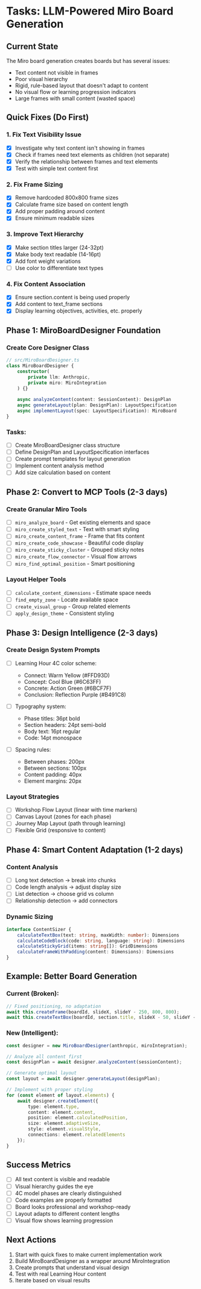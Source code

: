 # Tasks: LLM-Powered Miro Board Generation

## Current State
The Miro board generation creates boards but has several issues:
- Text content not visible in frames
- Poor visual hierarchy
- Rigid, rule-based layout that doesn't adapt to content
- No visual flow or learning progression indicators
- Large frames with small content (wasted space)

## Quick Fixes (Do First)

### 1. Fix Text Visibility Issue
- [x] Investigate why text content isn't showing in frames
- [x] Check if frames need text elements as children (not separate)
- [x] Verify the relationship between frames and text elements
- [x] Test with simple text content first

### 2. Fix Frame Sizing
- [x] Remove hardcoded 800x800 frame sizes
- [x] Calculate frame size based on content length
- [x] Add proper padding around content
- [x] Ensure minimum readable sizes

### 3. Improve Text Hierarchy
- [x] Make section titles larger (24-32pt)
- [x] Make body text readable (14-16pt)
- [x] Add font weight variations
- [ ] Use color to differentiate text types

### 4. Fix Content Association
- [x] Ensure section.content is being used properly
- [x] Add content to text_frame sections
- [x] Display learning objectives, activities, etc. properly

## Phase 1: MiroBoardDesigner Foundation

### Create Core Designer Class
```typescript
// src/MiroBoardDesigner.ts
class MiroBoardDesigner {
    constructor(
        private llm: Anthropic,
        private miro: MiroIntegration
    ) {}
    
    async analyzeContent(content: SessionContent): DesignPlan
    async generateLayout(plan: DesignPlan): LayoutSpecification
    async implementLayout(spec: LayoutSpecification): MiroBoard
}
```

### Tasks:
- [ ] Create MiroBoardDesigner class structure
- [ ] Define DesignPlan and LayoutSpecification interfaces
- [ ] Create prompt templates for layout generation
- [ ] Implement content analysis method
- [ ] Add size calculation based on content

## Phase 2: Convert to MCP Tools (2-3 days)

### Create Granular Miro Tools
- [ ] `miro_analyze_board` - Get existing elements and space
- [ ] `miro_create_styled_text` - Text with smart styling
- [ ] `miro_create_content_frame` - Frame that fits content
- [ ] `miro_create_code_showcase` - Beautiful code display
- [ ] `miro_create_sticky_cluster` - Grouped sticky notes
- [ ] `miro_create_flow_connector` - Visual flow arrows
- [ ] `miro_find_optimal_position` - Smart positioning

### Layout Helper Tools
- [ ] `calculate_content_dimensions` - Estimate space needs
- [ ] `find_empty_zone` - Locate available space
- [ ] `create_visual_group` - Group related elements
- [ ] `apply_design_theme` - Consistent styling

## Phase 3: Design Intelligence (2-3 days)

### Create Design System Prompts
- [ ] Learning Hour 4C color scheme:
    - Connect: Warm Yellow (#FFD93D)
    - Concept: Cool Blue (#6C63FF)
    - Concrete: Action Green (#6BCF7F)
    - Conclusion: Reflection Purple (#B491C8)

- [ ] Typography system:
    - Phase titles: 36pt bold
    - Section headers: 24pt semi-bold
    - Body text: 16pt regular
    - Code: 14pt monospace

- [ ] Spacing rules:
    - Between phases: 200px
    - Between sections: 100px
    - Content padding: 40px
    - Element margins: 20px

### Layout Strategies
- [ ] Workshop Flow Layout (linear with time markers)
- [ ] Canvas Layout (zones for each phase)
- [ ] Journey Map Layout (path through learning)
- [ ] Flexible Grid (responsive to content)

## Phase 4: Smart Content Adaptation (1-2 days)

### Content Analysis
- [ ] Long text detection → break into chunks
- [ ] Code length analysis → adjust display size
- [ ] List detection → choose grid vs column
- [ ] Relationship detection → add connectors

### Dynamic Sizing
```typescript
interface ContentSizer {
    calculateTextBox(text: string, maxWidth: number): Dimensions
    calculateCodeBlock(code: string, language: string): Dimensions
    calculateStickyGrid(items: string[]): GridDimensions
    calculateFrameWithPadding(content: Dimensions): Dimensions
}
```

## Example: Better Board Generation

### Current (Broken):
```typescript
// Fixed positioning, no adaptation
await this.createFrame(boardId, slideX, slideY - 250, 800, 800);
await this.createTextBox(boardId, section.title, slideX - 50, slideY - 300, 800, '#ffffff');
```

### New (Intelligent):
```typescript
const designer = new MiroBoardDesigner(anthropic, miroIntegration);

// Analyze all content first
const designPlan = await designer.analyzeContent(sessionContent);

// Generate optimal layout
const layout = await designer.generateLayout(designPlan);

// Implement with proper styling
for (const element of layout.elements) {
    await designer.createElement({
        type: element.type,
        content: element.content,
        position: element.calculatedPosition,
        size: element.adaptiveSize,
        style: element.visualStyle,
        connections: element.relatedElements
    });
}
```

## Success Metrics
- [ ] All text content is visible and readable
- [ ] Visual hierarchy guides the eye
- [ ] 4C model phases are clearly distinguished
- [ ] Code examples are properly formatted
- [ ] Board looks professional and workshop-ready
- [ ] Layout adapts to different content lengths
- [ ] Visual flow shows learning progression

## Next Actions
1. Start with quick fixes to make current implementation work
2. Build MiroBoardDesigner as a wrapper around MiroIntegration
3. Create prompts that understand visual design
4. Test with real Learning Hour content
5. Iterate based on visual results